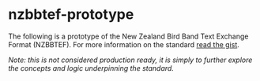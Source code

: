 # nzbbtef-prototype

The following is a prototype of the New Zealand Bird Band Text Exchange Format (NZBBTEF).
For more information on the standard [read the gist](https://gist.github.com/georgemoon/0c06e7ad0004ae9c47dd4ac0e1b425d5).

*Note: this is not considered production ready, it is simply to further explore the concepts and logic underpinning the standard.*
